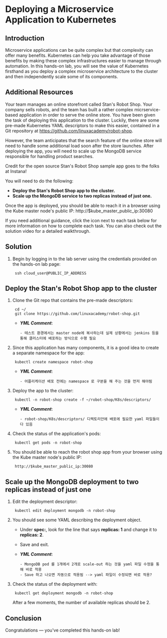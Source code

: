 # **Deploying a Microservice Application to Kubernetes**
## **Introduction**
Microservice applications can be quite complex but that complexity can offer many benefits. Kubernetes can help you take advantage of those benefits by making these complex infrastructures easier to manage through automation. In this hands-on lab, you will see the value of Kubernetes firsthand as you deploy a complex microservice architecture to the cluster and then independently scale some of its components.

## **Additional Resources**
Your team manages an online storefront called Stan's Robot Shop. Your company sells robots, and the team has built a rather complex micrservice-based application in order to serve the online store. You have been given the task of deploying this application to the cluster. Luckily, there are some pre-made Kubernetes YAML descriptors to make this easier, contained in a Git repository at https://github.com/linuxacademy/robot-shop.

However, the team anticipates that the search feature of the online store will need to handle some additional load soon after the store launches. After deploying the app, you will need to scale up the MongoDB service responsible for handling product searches.

Credit for the open source Stan's Robot Shop sample app goes to the folks at Instana!

You will need to do the following:

- **Deploy the Stan's Robot Shop app to the cluster.**
- **Scale up the MongoDB service to two replicas instead of just one.**

Once the app is deployed, you should be able to reach it in a browser using the Kube master node's public IP: http://$kube_master_public_ip:30080

If you need additional guidance, click the icon next to each task below for more information on how to complete each task. You can also check out the solution video for a detailed walkthrough.

## **Solution**

1. Begin by logging in to the lab server using the credentials provided on the hands-on lab page:

        ssh cloud_user@PUBLIC_IP_ADDRESS
## **Deploy the Stan's Robot Shop app to the cluster**
1. Clone the Git repo that contains the pre-made descriptors:

        cd ~/
        git clone https://github.com/linuxacademy/robot-shop.git
    
    -   ***YML Comment***: 

            - 테스트 환경에서는 master node에 복사하는데 실제 상황에서는 jenkins 등을 통해 클러스터에 배포하는 방식으로 수행 필요

         
2. Since this application has many components, it is a good idea to create a separate namespace for the app:

        kubectl create namespace robot-shop

    -   ***YML Comment***: 

            - 어플리케이션 배포 전에는 namespace 로 구분을 해 주는 것을 먼저 해야됨

3. Deploy the app to the cluster:

        kubectl -n robot-shop create -f ~/robot-shop/K8s/descriptors/

    -   ***YML Comment***: 

            - robot-shop/K8s/descriptors/ 디렉토리안에 배포에 필요한 yaml 파일들이 다 있음


4. Check the status of the application's pods:

        kubectl get pods -n robot-shop

5. You should be able to reach the robot shop app from your browser using the Kube master node's public IP:

        http://$kube_master_public_ip:30080

## **Scale up the MongoDB deployment to two replicas instead of just one**

1. Edit the deployment descriptor:

        kubectl edit deployment mongodb -n robot-shop

2. You should see some YAML describing the deployment object.

    - Under **spec:**, look for the line that says **replicas: 1** and change it to **replicas: 2**.
    - Save and exit.

    -   ***YML Comment***: 

            - MongoDB pod 를 1개에서 2개로 scale-out 하는 것을 yaml 파일 수정을 통해 바로 적용
            - Save 하고 나오면 자동으로 적용됨 --> yaml 파일이 수정되면 바로 적용?

3. Check the status of the deployment with:

        kubectl get deployment mongodb -n robot-shop

    After a few moments, the number of available replicas should be 2.

## **Conclusion**

Congratulations — you've completed this hands-on lab!